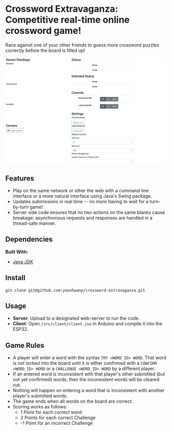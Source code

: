 # Crossword Extravaganza: Competitive real-time online crossword game!

Race against one of your other friends to guess more crossword puzzles correctly before the board is filled up!

![Alt desc](https://github.com/yeonhwanp/autowater/blob/master/docs/Front.png)

## Features
- Play on the same network or other the web with a command line interface or a more natural interface using Java's Swing package.
- Updates submissions in real time -- no more having to wait for a turn-by-turn game!
- Server side code ensures that no two actions on the same blanks cause breakage: asynchronous requests and responses are handled in a thread-safe manner.

## Dependencies
**Built With:**
- [Java JDK](https://www.oracle.com/technetwork/java/javase/downloads/jdk8-downloads-2133151.html)

## Install
```
git clone git@github.com:yeonhwanp/crossword-extravaganza.git
```

## Usage
- **Server**: Upload to a designated web-server to run the code. 
- **Client**: Open `/src/client/client.ino` in Arduino and compile it into the ESP32.

## Game Rules
- A player will enter a word with the syntax `TRY <WORD_ID> WORD`. That word is not locked into the board until it is either confirmed with a `CONFIRM <WORD_ID> WORD` or a `CHALLENGE <WORD_ID> WORD` by a different player.
- If an entered word is inconsistent with that player's other submitted (but not yet confirmed) words, then the inconsistent words will be cleared out.
- Nothing will happen on entering a word that is inconsistent with another player's submitted words.
- The game ends when all words on the board are correct.
- Scoring works as follows:
  - 1 Point for each correct word
  - 2 Points for each correct Challenge
  - -1 Point for an incorrect Challenge


